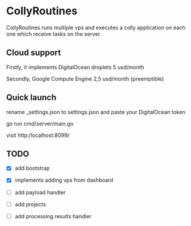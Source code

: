 # CollyRoutines
CollyRoutines runs multiple vps and executes a colly application on each one which receive tasks on the server.

## Cloud support
Firstly, it implements DigitalOcean droplets 5 usd/month

Secondly, Google Compute Engine 2,5 usd/month (preemptible)

## Quick launch
rename _settings.json to settings.json and paste your DigitalOcean token

go run cmd/server/main.go

visit http:/localhost:8099/

## TODO
- [X] add bootstrap

- [X] implements adding vps from dashboard

- [ ] add payload handler

- [ ] add projects

- [ ] add processing results handler
